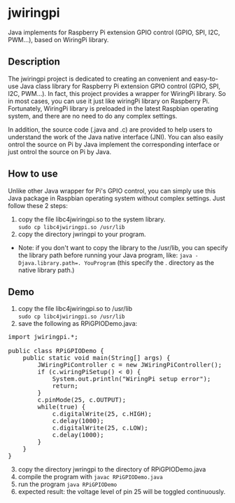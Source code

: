 # jwiringpi
Java implements for Raspberry Pi extension GPIO control (GPIO, SPI, I2C, PWM...), based on WiringPi library.

## Description
The jwiringpi project is dedicated to creating an convenient and easy-to-use Java class library for Raspberry Pi extension GPIO control (GPIO, SPI, I2C, PWM...). In fact, this project provides a wrapper for WiringPi library. So in most cases, you can use it just like wiringPi library on Raspberry Pi. Fortunately, WiringPi library is preloaded in the latest Raspbian operating system, and there are no need to do any complex settings.

In addition, the source code (.java and .c) are provided to help users to understand the work of the Java native interface (JNI). You can also easily ontrol the source on Pi by Java implement the corresponding interface or just ontrol the source on Pi by Java.

## How to use
Unlike other Java wrapper for Pi's GPIO control, you can simply use this Java package in Raspbian operating system without complex settings. Just follow these 2 steps:

1.  copy the file libc4jwiringpi.so to the system library.<br />
        `sudo cp libc4jwiringpi.so /usr/lib`
2.  copy the directory jwringpi to your program.
*   Note: if you don't want to copy the library to the /usr/lib, you can specify the library path before running your Java program, like:
         `java -Djava.library.path=. YouProgram`
         (this specify the . directory as the native library path.)

## Demo
1.  copy the file libc4jwiringpi.so to /usr/lib <br />
        `sudo cp libc4jwiringpi.so /usr/lib`
2.  save the following as RPiGPIODemo.java:
<pre>
import jwiringpi.*;

public class RPiGPIODemo {
    public static void main(String[] args) {
        JWiringPiController c = new JWiringPiController();
        if (c.wiringPiSetup() < 0) {
            System.out.println("WiringPi setup error");
            return;
        }
        c.pinMode(25, c.OUTPUT);
        while(true) {
            c.digitalWrite(25, c.HIGH);
            c.delay(1000);
            c.digitalWrite(25, c.LOW);
            c.delay(1000);
        }
    }
}
</pre>
3.  copy the directory jwringpi to the directory of RPiGPIODemo.java
4.  compile the program with
        `javac RPiGPIODemo.java`
5.  run the program
        `java RPiGPIODemo`
6.  expected result: the voltage level of pin 25 will be toggled continuously.
